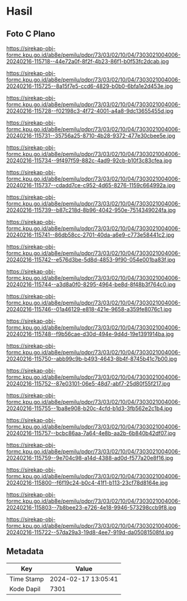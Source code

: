 # Hasil

## Foto C Plano

https://sirekap-obj-formc.kpu.go.id/ab8e/pemilu/pdpr/73/03/02/10/04/7303021004006-20240216-115718--44e72a0f-8f2f-4b23-86f1-b0f53fc2dcab.jpg

https://sirekap-obj-formc.kpu.go.id/ab8e/pemilu/pdpr/73/03/02/10/04/7303021004006-20240216-115725--8a15f7e5-ccd6-4829-b0b0-6bfa1e2d453e.jpg

https://sirekap-obj-formc.kpu.go.id/ab8e/pemilu/pdpr/73/03/02/10/04/7303021004006-20240216-115728--f02198c3-4f72-4001-a4a8-9dc13655455d.jpg

https://sirekap-obj-formc.kpu.go.id/ab8e/pemilu/pdpr/73/03/02/10/04/7303021004006-20240216-115731--35756a25-8710-4b28-9372-477e30cbee5e.jpg

https://sirekap-obj-formc.kpu.go.id/ab8e/pemilu/pdpr/73/03/02/10/04/7303021004006-20240216-115734--9f497f59-882c-4ad9-92cb-b10f3c83cfea.jpg

https://sirekap-obj-formc.kpu.go.id/ab8e/pemilu/pdpr/73/03/02/10/04/7303021004006-20240216-115737--cdadd7ce-c952-4d65-8276-1159c664992a.jpg

https://sirekap-obj-formc.kpu.go.id/ab8e/pemilu/pdpr/73/03/02/10/04/7303021004006-20240216-115739--b87c218d-8b96-4042-950e-7514349024fa.jpg

https://sirekap-obj-formc.kpu.go.id/ab8e/pemilu/pdpr/73/03/02/10/04/7303021004006-20240216-115741--86db58cc-2701-40da-a6e9-c773e58441c2.jpg

https://sirekap-obj-formc.kpu.go.id/ab8e/pemilu/pdpr/73/03/02/10/04/7303021004006-20240216-115742--e576d3be-5d8d-4853-9f90-054e001ba83f.jpg

https://sirekap-obj-formc.kpu.go.id/ab8e/pemilu/pdpr/73/03/02/10/04/7303021004006-20240216-115744--a3d8a0f0-8295-4964-be8d-8f48b3f764c0.jpg

https://sirekap-obj-formc.kpu.go.id/ab8e/pemilu/pdpr/73/03/02/10/04/7303021004006-20240216-115746--01a46129-e818-421e-9658-a359fe8076c1.jpg

https://sirekap-obj-formc.kpu.go.id/ab8e/pemilu/pdpr/73/03/02/10/04/7303021004006-20240216-115748--f9b56cae-d30d-494e-9d4d-19e1391914ba.jpg

https://sirekap-obj-formc.kpu.go.id/ab8e/pemilu/pdpr/73/03/02/10/04/7303021004006-20240216-115750--abb99c9b-b493-4643-8b4f-8745b41c7b00.jpg

https://sirekap-obj-formc.kpu.go.id/ab8e/pemilu/pdpr/73/03/02/10/04/7303021004006-20240216-115752--87e03101-06e5-48d7-abf7-25d80f55f217.jpg

https://sirekap-obj-formc.kpu.go.id/ab8e/pemilu/pdpr/73/03/02/10/04/7303021004006-20240216-115755--1ba8e908-b20c-4cfd-b1d3-3fb562e2c1b4.jpg

https://sirekap-obj-formc.kpu.go.id/ab8e/pemilu/pdpr/73/03/02/10/04/7303021004006-20240216-115757--bcbc86aa-7a64-4e8b-aa2b-6b840b42df07.jpg

https://sirekap-obj-formc.kpu.go.id/ab8e/pemilu/pdpr/73/03/02/10/04/7303021004006-20240216-115759--9e704c98-a14d-4388-ad0d-f577a20e8f16.jpg

https://sirekap-obj-formc.kpu.go.id/ab8e/pemilu/pdpr/73/03/02/10/04/7303021004006-20240216-115800--f6f19c24-b0c4-41f1-b113-23cf78d8164e.jpg

https://sirekap-obj-formc.kpu.go.id/ab8e/pemilu/pdpr/73/03/02/10/04/7303021004006-20240216-115803--7b8bee23-e726-4e18-9946-573298ccb9f8.jpg

https://sirekap-obj-formc.kpu.go.id/ab8e/pemilu/pdpr/73/03/02/10/04/7303021004006-20240216-115722--57da29a3-19d8-4ee7-919d-da05081508fd.jpg


## Metadata

| Key        | Value               |
| ---------- | ------------------- |
| Time Stamp | 2024-02-17 13:05:41 |
| Kode Dapil | 7301                |



